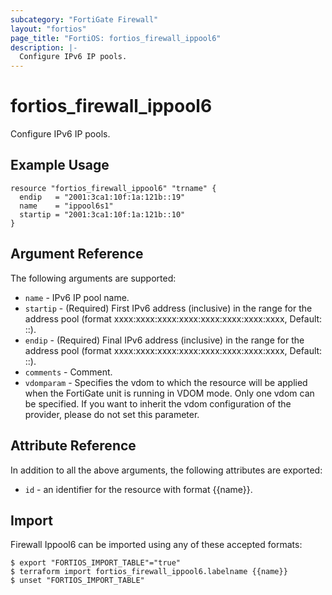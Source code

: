 ```yaml
---
subcategory: "FortiGate Firewall"
layout: "fortios"
page_title: "FortiOS: fortios_firewall_ippool6"
description: |-
  Configure IPv6 IP pools.
---
```


# fortios_firewall_ippool6
Configure IPv6 IP pools.

## Example Usage

```hcl
resource "fortios_firewall_ippool6" "trname" {
  endip   = "2001:3ca1:10f:1a:121b::19"
  name    = "ippool6s1"
  startip = "2001:3ca1:10f:1a:121b::10"
}
```

## Argument Reference

The following arguments are supported:

* `name` - IPv6 IP pool name.
* `startip` - (Required) First IPv6 address (inclusive) in the range for the address pool (format xxxx:xxxx:xxxx:xxxx:xxxx:xxxx:xxxx:xxxx, Default: ::).
* `endip` - (Required) Final IPv6 address (inclusive) in the range for the address pool (format xxxx:xxxx:xxxx:xxxx:xxxx:xxxx:xxxx:xxxx, Default: ::).
* `comments` - Comment.
* `vdomparam` - Specifies the vdom to which the resource will be applied when the FortiGate unit is running in VDOM mode. Only one vdom can be specified. If you want to inherit the vdom configuration of the provider, please do not set this parameter.


## Attribute Reference

In addition to all the above arguments, the following attributes are exported:
* `id` - an identifier for the resource with format {{name}}.

## Import

Firewall Ippool6 can be imported using any of these accepted formats:
```
$ export "FORTIOS_IMPORT_TABLE"="true"
$ terraform import fortios_firewall_ippool6.labelname {{name}}
$ unset "FORTIOS_IMPORT_TABLE"
```
